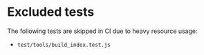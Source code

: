 # Excluded tests

The following tests are skipped in CI due to heavy resource usage:

- `test/tools/build_index.test.js`
